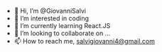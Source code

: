 - 👋 Hi, I’m @GiovanniSalvi
- 👀 I’m interested in coding
- 🌱 I’m currently learning React.JS
- 💞️ I’m looking to collaborate on ...
- 📫 How to reach me, salvigiovanni4@gmail.com

<!---
GiovanniSalvi/GiovanniSalvi is a ✨ special ✨ repository because its `README.md` (this file) appears on your GitHub profile.
You can click the Preview link to take a look at your changes.
--->
